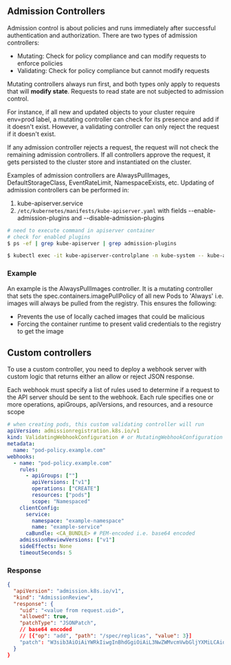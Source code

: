 ## Admission Controllers

Admission control is about policies and runs immediately after successful authentication and authorization. There are two types of admission controllers:

- Mutating: Check for policy compliance and can modify requests to enforce policies
- Validating: Check for policy compliance but cannot modify requests

Mutating controllers always run first, and both types only apply to requests that will **modify state**. Requests to read state are not subjected to admission control.

For instance, if all new and updated objects to your cluster require env=prod label, a mutating controller can check for its presence and add if it doesn't exist. However, a validating controller can only reject the request if it doesn't exist.

If any admission controller rejects a request, the request will not check the remaining admission controllers. If all controllers approve the request, it gets persisted to the cluster store and instantiated on the cluster.

Examples of admission controllers are AlwaysPullImages, DefaultStorageClass, EventRateLimit, NamespaceExists, etc. Updating of admission controllers can be performed in:

1. kube-apiserver.service
2. `/etc/kubernetes/manifests/kube-apiserver.yaml` with fields --enable-admission-plugins and --disable-admission-plugins

```sh
# need to execute command in apiserver container
# check for enabled plugins
$ ps -ef | grep kube-apiserver | grep admission-plugins

$ kubectl exec -it kube-apiserver-controlplane -n kube-system -- kube-apiserver -h | grep enable-admission-plugins
```

### Example

An example is the AlwaysPullImages controller. It is a mutating controller that sets the spec.containers.imagePullPolicy of all new Pods to 'Always' i.e. images will always be pulled from the registry. This ensures the following:

- Prevents the use of locally cached images that could be malicious
- Forcing the container runtime to present valid credentials to the registry to get the image

## Custom controllers

To use a custom controller, you need to deploy a webhook server with custom logic that returns either an allow or reject JSON response.

Each webhook must specify a list of rules used to determine if a request to the API server should be sent to the webhook. Each rule specifies one or more operations, apiGroups, apiVersions, and resources, and a resource scope

```yaml
# when creating pods, this custom validating controller will run
apiVersion: admissionregistration.k8s.io/v1
kind: ValidatingWebhookConfiguration # or MutatingWebhookConfiguration
metadata:
  name: "pod-policy.example.com"
webhooks:
  - name: "pod-policy.example.com"
    rules:
      - apiGroups: [""]
        apiVersions: ["v1"]
        operations: ["CREATE"]
        resources: ["pods"]
        scope: "Namespaced"
    clientConfig:
      service:
        namespace: "example-namespace"
        name: "example-service"
      caBundle: <CA_BUNDLE> # PEM-encoded i.e. base64 encoded
    admissionReviewVersions: ["v1"]
    sideEffects: None
    timeoutSeconds: 5
```

### Response

```json
{
  "apiVersion": "admission.k8s.io/v1",
  "kind": "AdmissionReview",
  "response": {
    "uid": "<value from request.uid>",
    "allowed": true,
    "patchType": "JSONPatch",
    // base64 encoded
    // [{"op": "add", "path": "/spec/replicas", "value": 3}]
    "patch": "W3sib3AiOiAiYWRkIiwgInBhdGgiOiAiL3NwZWMvcmVwbGljYXMiLCAidmFsdWUiOiAzfV0="
  }
}
```

